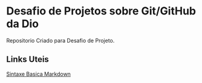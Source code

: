 # Desafio de Projetos sobre Git/GitHub da Dio
Repositorio Criado para Desafio de Projeto.

## Links Uteis
[Sintaxe Basica Markdown](https://www.markdownguide.org/basic-syntax/)
